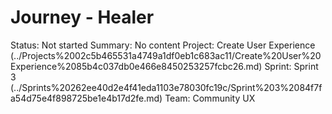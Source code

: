 # Journey - Healer

Status: Not started
Summary: No content
Project: Create User Experience (../Projects%2002c5b465531a4749a1df0eb1c683ac11/Create%20User%20Experience%2085b4c037db0e466e8450253257fcbc26.md)
Sprint: Sprint 3 (../Sprints%20262ee40d2e4f41eda1103e78030fc19c/Sprint%203%2084f7fa54d75e4f898725be1e4b17d2fe.md)
Team: Community UX
